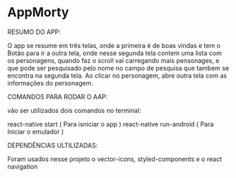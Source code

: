 # AppMorty

RESUMO DO APP:

O app se resume em três telas, onde a primeira é de boas vindas e tem o Botão para ir a outra tela, onde nesse segunda tela contem uma lista com os personagens, quando faz o scroll vai carregando mais pensonages, e que pode ser pesquisado pelo nome no campo de pesquisa que tambem se encontra na segunda tela. Ao clicar no personagem, abre outra tela com as informações do personagem.

COMANDOS PARA RODAR O AAP:

vão ser utilizados dois comandos no terminal:

react-native start ( Para isniciar o app )
react-native run-android ( Para Iniciar o emulador )

DEPENDÊNCIAS ULTILIZADAS:

Foram usados nesse projeto o vector-icons, styled-components e o react navigation
